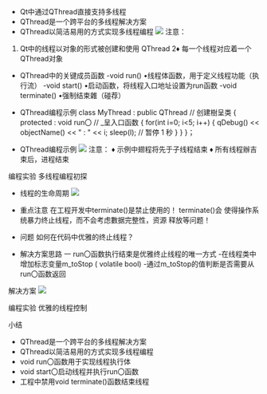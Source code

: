 -  Qt中通过QThread直接支持多线程
- QThread是一个跨平台的多线程解决方案
- QThread以简洁易用的方式实现多线程编程
![](_v_images_/.png)
注意：
1. Qt中的线程以对象的形式被创建和使用
QThread
2♦ 每一个线程对应着一个QThread对象

-  QThread中的关键成员函数
-void run()
•线程体函数，用于定义线程功能（执行流）
-void start()
•启动函数，将线程入口地址设置为run函数
-void terminate()
•强制结束雜（碰荐）

-  QThread编程示例
class MyThread : public QThread // 创建樹呈类
{
protected :
void run〇 // _呈入口函数
{
for(int i=0; i<5; i++)
{
qDebug() << objectName() << " : " << i;
sleep(l); // 暂停 1 秒
}
}
}；

-  QThread编程示例
![](_v_images_/.png)
注意：
♦ 示例中翅程将先于子线程结束
♦ 所有线程辦吉束后，进程结束

编程实验 多线程编程初探

- 线程的生命周期
![](_v_images_/.png)

- 重点注意
在工程开发中terminate()是禁止使用的！ terminate()会
使得操作系统暴力终止线程，而不会考虑數据完整性，资源
释放等问题！

- 问题
如何在代码中优雅的终止线程？

- 解决方案思路
一 run〇函数执行结束是优雅终止线程的唯一方式
-在线程类中增加标志变量m_toStop ( volatile bool)
-通过m_toStop的值判断是否需要从run〇函数返回

解决方案
![](_v_images_/.png)

编程实验 优雅的线程控制

小结
-  QThread是一个跨平台的多线程解决方案
-  QThread以简洁易用的方式实现多线程编程
-  void run〇函数用于实现线程执行体
-  void start〇启动线程并执行run〇函数
- 工程中禁用void terminate()函数结束线程


